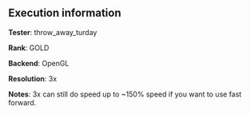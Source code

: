 ## Execution information


**Tester**: throw_away_turday

**Rank**: GOLD

**Backend**: OpenGL

**Resolution**: 3x

**Notes**: 3x can still do speed up to ~150% speed if you want to use fast forward.